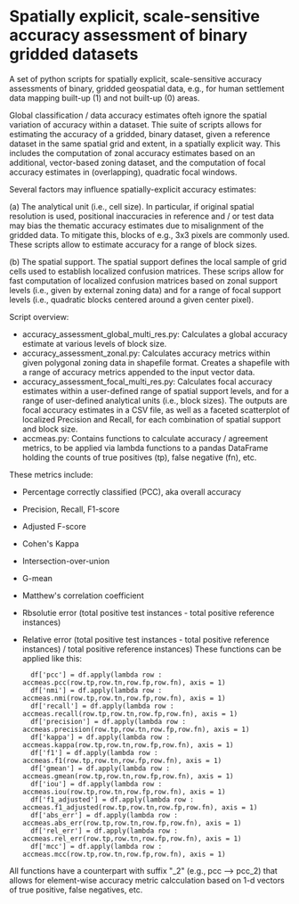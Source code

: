 # Spatially explicit, scale-sensitive accuracy assessment of binary gridded datasets
A set of python scripts for spatially explicit, scale-sensitive accuracy assessments of binary, gridded geospatial data, e.g., for human settlement data mapping built-up (1) and not built-up (0) areas.

Global classification / data accuracy estimates ofteh ignore the spatial variation of accuracy within a dataset. Thie suite of scripts allows for estimating the accuracy of a gridded, binary dataset, given a reference dataset in the same spatial grid and extent, in a spatially explicit way. This includes the computation of zonal accuracy estimates based on an additional, vector-based zoning dataset, and the computation of focal accuracy estimates in (overlapping), quadratic focal windows.

Several factors may influence spatially-explicit accuracy estimates: 

(a) The analytical unit (i.e., cell size). In particular, if original spatial resolution is used, positional inaccuracies in reference and / or  test data may bias the thematic accuracy estimates due to misalignment of the gridded data. To mitigate this, blocks of e.g., 3x3 pixels are commonly used. These scripts allow to estimate accuracy for a range of block sizes.

(b) The spatial support. The spatial support defines the local sample of grid cells used to establish localized confusion matrices. These scrips allow for fast computation of localized confusion matrices based on zonal support levels (i.e., given by external zoning data) and for a range of focal support levels (i.e., quadratic blocks centered around a given center pixel).

Script overview:

- accuracy_assessment_global_multi_res.py: Calculates a global accuracy estimate at various levels of block size.
- accuracy_assessment_zonal.py: Calculates accuracy metrics within given polygonal zoning data in shapefile format. Creates a shapefile with a range of accuracy metrics appended to the input vector data.
- accuracy_assessment_focal_multi_res.py: Calculates focal accuracy estimates within a user-defined range of spatial support levels, and for a range of user-defined analytical units (i.e., block sizes). The outputs are focal accuracy estimates in a CSV file, as well as a faceted scatterplot of localized Precision and Recall, for each combination of spatial support and block size.
- accmeas.py: Contains functions to calculate accuracy / agreement metrics, to be applied via lambda functions to a pandas DataFrame holding the counts of true positives (tp), false negative (fn), etc.


These metrics include:
- Percentage correctly classified (PCC), aka overall accuracy
- Precision, Recall, F1-score
- Adjusted F-score
- Cohen's Kappa
- Intersection-over-union
- G-mean
- Matthew's correlation coefficient
- Rbsolutie error (total positive test instances - total positive reference instances)
- Relative error (total positive test instances - total positive reference instances) / total positive reference instances)
These functions can be applied like this:

        df['pcc'] = df.apply(lambda row : accmeas.pcc(row.tp,row.tn,row.fp,row.fn), axis = 1)
        df['nmi'] = df.apply(lambda row : accmeas.nmi(row.tp,row.tn,row.fp,row.fn), axis = 1)
        df['recall'] = df.apply(lambda row : accmeas.recall(row.tp,row.tn,row.fp,row.fn), axis = 1)
        df['precision'] = df.apply(lambda row : accmeas.precision(row.tp,row.tn,row.fp,row.fn), axis = 1)
        df['kappa'] = df.apply(lambda row : accmeas.kappa(row.tp,row.tn,row.fp,row.fn), axis = 1)
        df['f1'] = df.apply(lambda row : accmeas.f1(row.tp,row.tn,row.fp,row.fn), axis = 1)
        df['gmean'] = df.apply(lambda row : accmeas.gmean(row.tp,row.tn,row.fp,row.fn), axis = 1)
        df['iou'] = df.apply(lambda row : accmeas.iou(row.tp,row.tn,row.fp,row.fn), axis = 1)
        df['f1_adjusted'] = df.apply(lambda row : accmeas.f1_adjusted(row.tp,row.tn,row.fp,row.fn), axis = 1)
        df['abs_err'] = df.apply(lambda row : accmeas.abs_err(row.tp,row.tn,row.fp,row.fn), axis = 1)
        df['rel_err'] = df.apply(lambda row : accmeas.rel_err(row.tp,row.tn,row.fp,row.fn), axis = 1)
        df['mcc'] = df.apply(lambda row : accmeas.mcc(row.tp,row.tn,row.fp,row.fn), axis = 1)   

All functions have a counterpart with suffix "_2" (e.g., pcc --> pcc_2) that allows for element-wise accuracy metric calcculation based on 1-d vectors of true positive, false negatives, etc.

